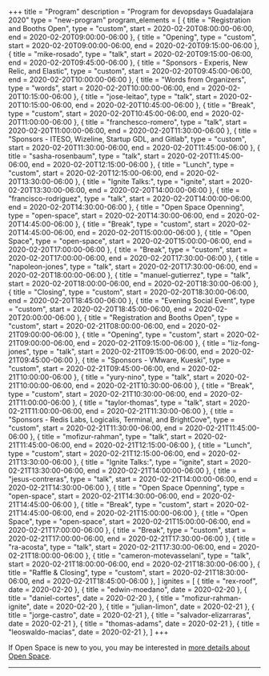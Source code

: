 +++
title = "Program"
description = "Program for devopsdays Guadalajara 2020"
type = "new-program"
program_elements = [
    { title = "Registration and Booths Open", type = "custom", start = 2020-02-20T08:00:00-06:00, end = 2020-02-20T09:00:00-06:00 },
    { title = "Opening", type = "custom", start = 2020-02-20T09:00:00-06:00, end = 2020-02-20T09:15:00-06:00 },
    { title = "mike-rosado", type = "talk", start = 2020-02-20T09:15:00-06:00, end = 2020-02-20T09:45:00-06:00 },
    { title = "Sponsors - Experis, New Relic, and Elastic", type = "custom", start = 2020-02-20T09:45:00-06:00, end = 2020-02-20T10:00:00-06:00 },
    { title = "Words from Organizers", type = "words", start = 2020-02-20T10:00:00-06:00, end = 2020-02-20T10:15:00-06:00 },
    { title = "jose-leitao", type = "talk", start = 2020-02-20T10:15:00-06:00, end = 2020-02-20T10:45:00-06:00 },
    { title = "Break", type = "custom", start = 2020-02-20T10:45:00-06:00, end = 2020-02-20T11:00:00-06:00 },
    { title = "franchesco-romero", type = "talk", start = 2020-02-20T11:00:00-06:00, end = 2020-02-20T11:30:00-06:00 },
    { title = "Sponsors - ITESO, Wizeline, Startup GDL, and Gitlab", type = "custom", start = 2020-02-20T11:30:00-06:00, end = 2020-02-20T11:45:00-06:00 },
    { title = "sasha-rosenbaum", type = "talk", start = 2020-02-20T11:45:00-06:00, end = 2020-02-20T12:15:00-06:00 },
    { title = "Lunch", type = "custom", start = 2020-02-20T12:15:00-06:00, end = 2020-02-20T13:30:00-06:00 },
    { title = "Ignite Talks:", type = "ignite", start = 2020-02-20T13:30:00-06:00, end = 2020-02-20T14:00:00-06:00 },
    { title = "francisco-rodriguez", type = "talk", start = 2020-02-20T14:00:00-06:00, end = 2020-02-20T14:30:00-06:00 },
    { title = "Open Space Openning", type = "open-space", start = 2020-02-20T14:30:00-06:00, end = 2020-02-20T14:45:00-06:00 },
    { title = "Break", type = "custom", start = 2020-02-20T14:45:00-06:00, end = 2020-02-20T15:00:00-06:00 },
    { title = "Open Space", type = "open-space", start = 2020-02-20T15:00:00-06:00, end = 2020-02-20T17:00:00-06:00 },
    { title = "Break", type = "custom", start = 2020-02-20T17:00:00-06:00, end = 2020-02-20T17:30:00-06:00 },
    { title = "napoleon-jones", type = "talk", start = 2020-02-20T17:30:00-06:00, end = 2020-02-20T18:00:00-06:00 },
    { title = "manuel-gutierrez", type = "talk", start = 2020-02-20T18:00:00-06:00, end = 2020-02-20T18:30:00-06:00 },
    { title = "Closing", type = "custom", start = 2020-02-20T18:30:00-06:00, end = 2020-02-20T18:45:00-06:00 },
    { title = "Evening Social Event", type = "custom", start = 2020-02-20T18:45:00-06:00, end = 2020-02-20T20:00:00-06:00 },
    { title = "Registration and Booths Open", type = "custom", start = 2020-02-21T08:00:00-06:00, end = 2020-02-21T09:00:00-06:00 },
    { title = "Opening", type = "custom", start = 2020-02-21T09:00:00-06:00, end = 2020-02-21T09:15:00-06:00 },
    { title = "liz-fong-jones", type = "talk", start = 2020-02-21T09:15:00-06:00, end = 2020-02-21T09:45:00-06:00 },
    { title = "Sponsors - VMware, Kueski", type = "custom", start = 2020-02-21T09:45:00-06:00, end = 2020-02-21T10:00:00-06:00 },
    { title = "yury-nino", type = "talk", start = 2020-02-21T10:00:00-06:00, end = 2020-02-21T10:30:00-06:00 },
    { title = "Break", type = "custom", start = 2020-02-21T10:30:00-06:00, end = 2020-02-21T11:00:00-06:00 },
    { title = "taylor-thomas", type = "talk", start = 2020-02-21T11:00:00-06:00, end = 2020-02-21T11:30:00-06:00 },
    { title = "Sponsors - Redis Labs, Logicalis, Terminal, and BrightCove", type = "custom", start = 2020-02-21T11:30:00-06:00, end = 2020-02-21T11:45:00-06:00 },
    { title = "mofizur-rahman", type = "talk", start = 2020-02-21T11:45:00-06:00, end = 2020-02-21T12:15:00-06:00 },
    { title = "Lunch", type = "custom", start = 2020-02-21T12:15:00-06:00, end = 2020-02-21T13:30:00-06:00 },
    { title = "Ignite Talks:", type = "ignite", start = 2020-02-21T13:30:00-06:00, end = 2020-02-21T14:00:00-06:00 },
    { title = "jesus-contreras", type = "talk", start = 2020-02-21T14:00:00-06:00, end = 2020-02-21T14:30:00-06:00 },
    { title = "Open Space Openning", type = "open-space", start = 2020-02-21T14:30:00-06:00, end = 2020-02-21T14:45:00-06:00 },
    { title = "Break", type = "custom", start = 2020-02-21T14:45:00-06:00, end = 2020-02-21T15:00:00-06:00 },
    { title = "Open Space", type = "open-space", start = 2020-02-21T15:00:00-06:00, end = 2020-02-21T17:00:00-06:00 },
    { title = "Break", type = "custom", start = 2020-02-21T17:00:00-06:00, end = 2020-02-21T17:30:00-06:00 },
    { title = "ra-acosta", type = "talk", start = 2020-02-21T17:30:00-06:00, end = 2020-02-21T18:00:00-06:00 },
    { title = "cameron-motevasselani", type = "talk", start = 2020-02-21T18:00:00-06:00, end = 2020-02-21T18:30:00-06:00 },
    { title = "Raffle & Closing", type = "custom", start = 2020-02-21T18:30:00-06:00, end = 2020-02-21T18:45:00-06:00 },
]
ignites = [
    { title = "rex-roof", date = 2020-02-20 },
    { title = "edwin-moedano", date = 2020-02-20 },
    { title = "daniel-cortes", date = 2020-02-20 },
    { title = "mofizur-rahman-ignite", date = 2020-02-20 },
    { title = "julian-limon", date = 2020-02-21 },
    { title = "jorge-castro", date = 2020-02-21 },
    { title = "salvador-elizarraras", date = 2020-02-21 },
    { title = "thomas-adams", date = 2020-02-21 },
    { title = "leoswaldo-macias", date = 2020-02-21 },
]
+++
<div class = "row">
  <div class = "col">
    If Open Space is new to you, you may be interested in <a href="/pages/open-space-format">more details about Open Space</a>.
    <hr />
  </div>
</div>
